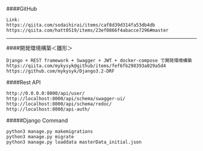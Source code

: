 ####GitHub
````
Link:
https://qiita.com/sodaihirai/items/caf8d39d314fa53db4db
https://qiita.com/hatt0519/items/23ef0866f4abacce7296#master
````
****************************************************************
####開発環境構築＜雛形＞
````
Django + REST framework + Swagger + JWT + docker-compose で開発環境構築
https://qiita.com/mykysyk@github/items/fef6fb298393a029a5d4
https://github.com/mykysyk/Django3.2-DRF
````

####Rest API
````
http://0.0.0.0:8000/api/user/
http://localhost:8000/api/schema/swagger-ui/
http://localhost:8000/api/schema/redoc/
http://localhost:8000/api-auth/
````
#####Django Command
````
python3 manage.py makemigrations
python3 manage.py migrate
python3 manage.py loaddata masterData_initial.json
````